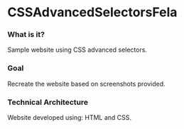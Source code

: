 # CSSAdvancedSelectorsFela

### What is it?

Sample website using CSS advanced selectors.

### Goal
Recreate the website based on screenshots provided.

### Technical Architecture

Website developed using: HTML and CSS.
